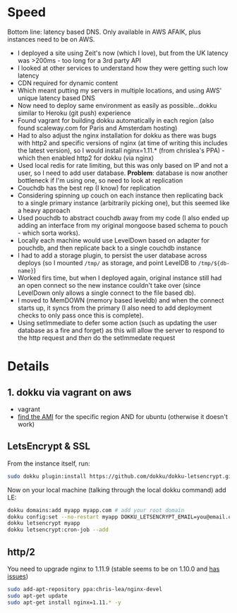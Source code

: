 # Speed

Bottom line: latency based DNS. Only available in AWS AFAIK, plus instances need to be on AWS.

- I deployed a site using Zeit's now (which I love), but from the UK latency was >200ms - too long for a 3rd party API
- I looked at other services to understand how they were getting such low latency
- CDN required for dynamic content
- Which meant putting my servers in multiple locations, and using AWS' unique latency based DNS
- Now need to deploy same environment as easily as possible…dokku similar to Heroku (git push) experience
- Found vagrant for building dokku automatically in each region (also found scaleway.com for Paris and Amsterdam hosting)
- Had to also adjust the nginx installation for dokku as there was bugs with http2 and specific versions of nginx (at time of writing this includes the latest version), so I would install nginx=1.11.* (from chrislea's PPA) - which then enabled http2 for dokku (via nginx)
- Used local redis for rate limiting, but this was only based on IP and not a user, so I need to add user database. **Problem**: database is now another bottleneck if I'm using one, so need to look at replication
- Couchdb has the best rep (I know) for replication
- Considering spinning up couch on each instance then replicating back to a single primary instance (arbitrarily picking one), but this seemed like a heavy approach
- Used pouchdb to abstract couchdb away from my code (I also ended up adding an interface from my original mongoose based schema to pouch - which sorta works).
- Locally each machine would use LevelDown based on adapter for pouchdb, and then replicate back to a single couchdb instance
- I had to add a storage plugin, to persist the user database across deploys (so I mounted `/tmp/` as storage, and point LevelDB to `/tmp/${db-name}`)
- Worked firs time, but when I deployed again, original instance still had an open connect so the new instance couldn't take over (since LevelDown only allows a single connect to the file based db).
- I moved to MemDOWN (memory based leveldb) and when the connect starts up, it syncs from the primary (I also need to add deployment checks to only pass once this is complete).
- Using setImmediate to defer some action (such as updating the user database as a fire and forget) as this will allow the server to respond to the http request and *then* do the setImmedate request


# Details


## 1. dokku via vagrant on aws

- vagrant
- [find the AMI](https://cloud-images.ubuntu.com/locator/) for the specific region AND for ubuntu (otherwise it doesn't work)

## LetsEncrypt & SSL

From the instance itself, run:

```bash
sudo dokku plugin:install https://github.com/dokku/dokku-letsencrypt.git
```

Now on your local machine (talking through the local dokku command) add LE:

```bash
dokku domains:add myapp myapp.com # add your root domain
dokku config:set --no-restart myapp DOKKU_LETSENCRYPT_EMAIL=you@email.com
dokku letsencrypt myapp
dokku letsencrypt:cron-job --add
```

## http/2

You need to upgrade nginx to 1.11.9 (stable seems to be on 1.10.0 and [has issues](https://github.com/dokku/dokku/issues/2435))

```bash
sudo add-apt-repository ppa:chris-lea/nginx-devel
sudo apt-get update
sudo apt-get install nginx=1.11.* -y
```
